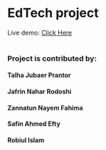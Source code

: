 <h1> EdTech project </h1>
Live demo:  <a href="https://ed-tech-flax.vercel.app/"> Click Here </a>
<br/><br/>
<h3>Project is contributed by:</h3>
<h4> Talha Jubaer Prantor </h4>
<h4> Jafrin Nahar Rodoshi </h4>
<h4> Zannatun Nayem Fahima </h4>
<h4> Safin Ahmed Efty </h4>
<h4> Robiul Islam </h4>






